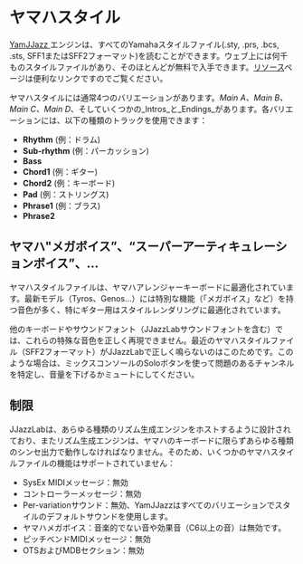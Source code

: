 # ヤマハスタイル

[YamJJazz ](./)エンジンは、すべてのYamahaスタイルファイル(.sty, .prs, .bcs, .sts, SFF1またはSFF2フォーマット)を読むことができます。ウェブ上には何千ものスタイルファイルがあり、そのほとんどが無料で入手できます。[リソース](https://www.jjazzlab.com/en/resources)ページは便利なリンクですのでご覧ください。

ヤマハスタイルには通常4つのバリエーションがあります。_Main A、Main B、Main C、Main D_、そしていくつかの_Intros_と_Endings_があります。各バリエーションには、以下の種類のトラックを使用できます：

* **Rhythm** (例：ドラム)
* **Sub-rhythm** (例：パーカッション)
* **Bass**
* **Chord1** (例：ギター)
* **Chord2** (例：キーボード)
* **Pad** (例：ストリングス)
* **Phrase1** (例：ブラス)
* **Phrase2**

## ヤマハ"メガボイス”、“スーパーアーティキュレーションボイス”、... <a href="#yamaha-specific-voices-mega-voices-super-articulation-voices" id="yamaha-specific-voices-mega-voices-super-articulation-voices"></a>

ヤマハスタイルファイルは、ヤマハアレンジャーキーボードに最適化されています。最新モデル（Tyros、Genos...）には特別な機能（「メガボイス」など）を持つ音色が多く、特にギター用はスタイルレンダリングに最適化されています。

他のキーボードやサウンドフォント（JJazzLabサウンドフォントを含む）では、これらの特殊な音色を正しく再現できません。最近のヤマハスタイルファイル（SFF2フォーマット）がJJazzLabで正しく鳴らないのはこのためです。このような場合は、ミックスコンソールのSoloボタンを使って問題のあるチャンネルを特定し、音量を下げるかミュートにしてください。

## 制限 <a href="#limitations" id="limitations"></a>

JJazzLabは、あらゆる種類のリズム生成エンジンをホストするように設計されており、またリズム生成エンジンは、ヤマハのキーボードに限らずあらゆる種類のシンセ出力で動作しなければなりません。そのため、いくつかのヤマハスタイルファイルの機能はサポートされていません：

* SysEx MIDIメッセージ：無効
* コントローラーメッセージ：無効
* Per-variationサウンド：無効、YamJJazzはすべてのバリエーションでスタイルのデフォルトサウンドを使用します。
* ヤマハメガボイス：音楽的でない音や効果音（C6以上の音）は無効です。
* ピッチベンドMIDIメッセージ：無効
* OTSおよびMDBセクション：無効
